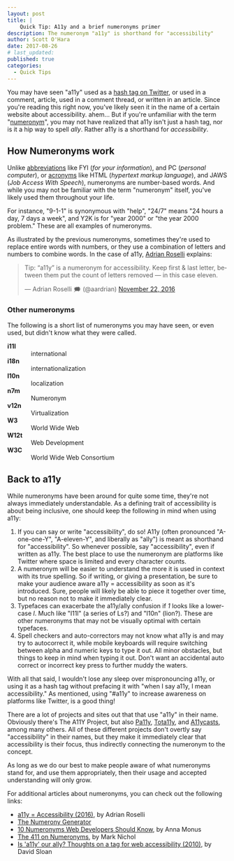 ```yaml
---
layout: post
title: |
    Quick Tip: A11y and a brief numeronyms primer
description: The numeronym "a11y" is shorthand for "accessibility"
author: Scott O'Hara
date: 2017-08-26
# last_updated:
published: true
categories:
  - Quick Tips
---
```

You may have seen "a11y" used as a [hash tag on Twitter](https://twitter.com/search?q=%23a11y), or used in a comment, article, used in a comment thread, or written in an article. Since you're reading this right now, you've likely seen it in the name of a certain website about accessibility. ahem... But if you're unfamiliar with the term "[numeronym](https://en.wikipedia.org/wiki/Numeronym)", you may not have realized that a11y isn't just a hash tag, nor is it a hip way to spell <em>ally</em>. Rather a11y is a shorthand for <em>accessibility</em>.  

## How Numeronyms work  

Unlike [abbreviations](https://en.wikipedia.org/wiki/Abbreviation) like FYI (<i>for your information</i>), and PC (<i>personal computer</i>), or [acronyms](https://en.wikipedia.org/wiki/Acronym) like HTML (<i>hypertext markup language</i>), and JAWS (<i>Job Access With Speech</i>), numeronyms are number-based words. And while you may not be familiar with the term "numeronym" itself, you've likely used them throughout your life.  

For instance, "9-1-1" is synonymous with "help", "24/7" means "24 hours a day, 7 days a week", and Y2K is for "year 2000" or "the year 2000 problem." These are all examples of numeronyms.

As illustrated by the previous numeronyms, sometimes they're used to replace entire words with numbers, or they use a combination of letters and numbers to combine words. In the case of a11y, [Adrian Roselli](https://twitter.com/aardrian) explains:  
<blockquote class="twitter-tweet" data-lang="en"><p lang="en" dir="ltr">Tip: “a11y” is a numeronym for accessibility. Keep first &amp; last letter, between them put the count of letters removed — in this case eleven.</p>&mdash; Adrian Roselli 🗯 (@aardrian) <a href="https://twitter.com/aardrian/status/801084161368920064">November 22, 2016</a></blockquote>
<script async src="//platform.twitter.com/widgets.js" charset="utf-8"></script>  


### Other numeronyms  

The following is a short list of numeronyms you may have seen, or even used, but didn't know what they were called.  

<dl>
  <dt style="font-weight: bold;">i11l</dt>
  <dd style="padding-left: 1em;">international</dd>
  <dt style="font-weight: bold;">i18n</dt>
  <dd style="padding-left: 1em;">internationalization</dd>
  <dt style="font-weight: bold;">l10n</dt>
  <dd style="padding-left: 1em;">localization</dd>
  <dt style="font-weight: bold;">n7m</dt>
  <dd style="padding-left: 1em;">Numeronym</dd>
  <dt style="font-weight: bold;">v12n</dt>
  <dd style="padding-left: 1em;">Virtualization</dd>
  <dt style="font-weight: bold;">W3</dt>
  <dd style="padding-left: 1em;">World Wide Web</dd>
  <dt style="font-weight: bold;">W12t</dt>
  <dd style="padding-left: 1em;">Web Development</dd>
  <dt style="font-weight: bold;">W3C</dt>
  <dd style="padding-left: 1em;">World Wide Web Consortium</dd>
</dl>


## Back to a11y  

While numeronyms have been around for quite some time, they're not always immediately understandable. As a defining trait of accessibility is about being inclusive, one should keep the following in mind when using a11y:  

1. If you can say or write "accessibility", do so! A11y (often pronounced "A-one-one-Y", "A-eleven-Y", and liberally as "ally") is meant as shorthand for "accessibility". So whenever possible, say "accessibility", even if written as a11y. The best place to use the numeronym are platforms like Twitter where space is limited and every character counts.   
2. A numeronym will be easier to understand the more it is used in context with its true spelling. So if writing, or giving a presentation, be sure to make your audience aware a11y = accessibility as soon as it's introduced. Sure, people will likely be able to piece it together over time, but no reason not to make it immediately clear.  
3. Typefaces can exacerbate the a11y/ally confusion if <em>1</em> looks like a lower-case <em>l</em>. Much like "I11l" (a series of Ls?) and "I10n" (lion?). These are other numeronyms that may not be visually optimal with certain typefaces.  
4. Spell checkers and auto-correctors may not know what a11y is and may try to autocorrect it, while mobile keyboards will require switching between alpha and numeric keys to type it out. All minor obstacles, but things to keep in mind when typing it out. Don't want an accidental auto correct or incorrect key press to further muddy the waters.  

With all that said, I wouldn't lose any sleep over mispronouncing a11y, or using it as a hash tag without prefacing it with "when I say a11y, I mean accessibility." As mentioned, using "#a11y" to increase awareness on platforms like Twitter, is a good thing!  

There are a lot of projects and sites out that that use "a11y" in their name. Obviously there's The A11Y Project, but also [Pa11y](http://pa11y.org/), [Tota11y](http://khan.github.io/tota11y/), and [A11ycasts](https://www.youtube.com/watch?v=HtTyRajRuyY), among many others. All of these different projects don't overtly say "accessibility" in their names, but they make it immediately clear that accessibility is their focus, thus indirectly connecting the numeronym to the concept.  

As long as we do our best to make people aware of what numeronyms stand for, and use them appropriately, then their usage and accepted understanding will only grow.


For additional articles about numeronyms, you can check out the following links:  

- [a11y = Accessibility (2016)](http://adrianroselli.com/2016/11/a11y-accessibility.html), by Adrian Roselli  
- [The Numerony Generator](http://superninja.dk/numerony/?text=accessibility)  
- [10 Numeronyms Web Developers Should Know](http://www.hongkiat.com/blog/tech-numeronyms/), by Anna Monus  
- [The 411 on Numeronyms](https://www.dailywritingtips.com/the-411-on-numeronyms/), by Mark Nichol  
- [Is 'a11y' our ally? Thoughts on a tag for web accessibility (2010)](https://58sound.com/2010/04/16/is-a11y-our-ally-thoughts-on-a-tag-for-web-accessibility/), by David Sloan
